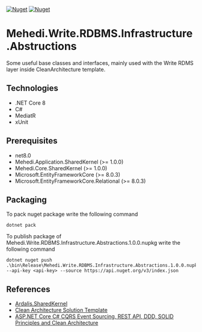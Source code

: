 [![Nuget](https://img.shields.io/nuget/v/Mehedi.Write.RDBMS.Infrastructure.Abstractions)](https://www.nuget.org/packages/Mehedi.Write.RDBMS.Infrastructure.Abstractions/)
[![Nuget](https://img.shields.io/nuget/dt/Mehedi.Write.RDBMS.Infrastructure.Abstractions)](https://www.nuget.org/packages/Mehedi.Write.RDBMS.Infrastructure.Abstractions/)

# Mehedi.Write.RDBMS.Infrastructure.Abstructions
Some useful base classes and interfaces, mainly used with the Write RDMS layer inside CleanArchitecture template. 

## Technologies
- .NET Core 8
- C#
- MediatR
- xUnit

## Prerequisites
- net8.0
- Mehedi.Application.SharedKernel (>= 1.0.0)
- Mehedi.Core.SharedKernel (>= 1.0.0)
- Microsoft.EntityFrameworkCore (>= 8.0.3)
- Microsoft.EntityFrameworkCore.Relational (>= 8.0.3)

## Packaging
To pack nuget package write the following command
```
dotnet pack
```

To publish package of Mehedi.Write.RDBMS.Infrastructure.Abstractions.1.0.0.nupkg write the following command
```
dotnet nuget push .\bin\Release\Mehedi.Write.RDBMS.Infrastructure.Abstractions.1.0.0.nupkg --api-key <api-key> --source https://api.nuget.org/v3/index.json
```

## References
- [Ardalis.SharedKernel](https://github.com/ardalis/Ardalis.SharedKernel)
- [Clean Architecture Solution Template](https://github.com/jasontaylordev/CleanArchitecture)
- [ASP.NET Core C# CQRS Event Sourcing, REST API, DDD, SOLID Principles and Clean Architecture](https://github.com/jeangatto/ASP.NET-Core-Clean-Architecture-CQRS-Event-Sourcing)

